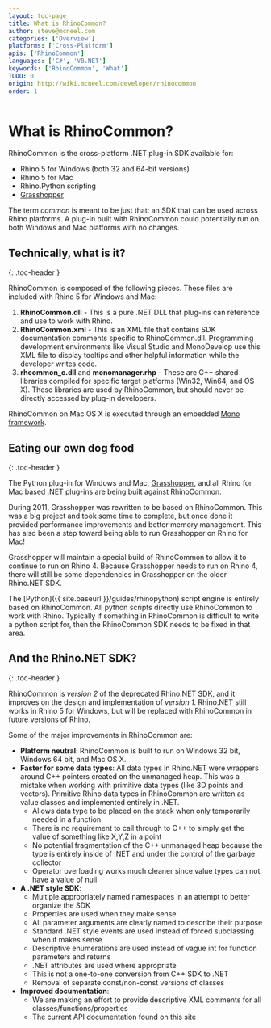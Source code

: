 ```yaml
---
layout: toc-page
title: What is RhinoCommon?
author: steve@mcneel.com
categories: ['Overview']
platforms: ['Cross-Platform']
apis: ['RhinoCommon']
languages: ['C#', 'VB.NET']
keywords: ['RhinoCommon', 'What']
TODO: 0
origin: http://wiki.mcneel.com/developer/rhinocommon
order: 1
---
```


# What is RhinoCommon?

RhinoCommon is the cross-platform .NET plug-in SDK available for:

- Rhino 5 for Windows (both 32 and 64-bit versions)
- Rhino 5 for Mac
- Rhino.Python scripting
- [Grasshopper](http://www.grasshopper3d.com)

The term _common_ is meant to be just that: an SDK that can be used across Rhino platforms. A plug-in built with RhinoCommon could potentially run on both Windows and Mac platforms with no changes.

## Technically, what is it?
{: .toc-header }

RhinoCommon is composed of the following pieces.  These files are included with Rhino 5 for Windows and Mac:

1. **RhinoCommon.dll** - This is a pure .NET DLL that plug-ins can reference and use to work with Rhino.
1. **RhinoCommon.xml** - This is an XML file that contains SDK documentation comments specific to RhinoCommon.dll. Programming development environments like Visual Studio and MonoDevelop use this XML file to display tooltips and other helpful information while the developer writes code.
1. **rhcommon_c.dll** and **monomanager.rhp** - These are C++ shared libraries compiled for specific target platforms (Win32, Win64, and OS X). These libraries are used by RhinoCommon, but should never be directly accessed by plug-in developers.

RhinoCommon on Mac OS X is executed through an embedded [Mono framework](http://www.mono-project.com/).

## Eating our own dog food
{: .toc-header }

The Python plug-in for Windows and Mac, [Grasshopper](http://www.grasshopper3d.com), and all Rhino for Mac based .NET plug-ins are being built against RhinoCommon.

During 2011, Grasshopper was rewritten to be based on RhinoCommon.  This was a big project and took some time to complete, but once done it provided performance improvements and better memory management.  This has also been a step toward being able to run Grasshopper on Rhino for Mac!

Grasshopper will maintain a special build of RhinoCommon to allow it to continue to run on Rhino 4.  Because Grasshopper needs to run on Rhino 4, there will still be some dependencies in Grasshopper on the older Rhino.NET SDK.

The [Python]({{ site.baseurl }}/guides/rhinopython) script engine is entirely based on RhinoCommon.  All python scripts directly use RhinoCommon to work with Rhino. Typically if something in RhinoCommon is difficult to write a python script for, then the RhinoCommon SDK needs to be fixed in that area.

## And the Rhino.NET SDK?
{: .toc-header }

RhinoCommon is *version 2* of the deprecated Rhino.NET SDK, and it improves on the design and implementation of *version 1*.  Rhino.NET still works in Rhino 5 for Windows, but will be replaced with RhinoCommon in future versions of Rhino.  

Some of the major improvements in RhinoCommon are:

- **Platform neutral**: RhinoCommon is built to run on Windows 32 bit, Windows 64 bit, and Mac OS X.
- **Faster for some data types**: All data types in Rhino.NET were wrappers around C++ pointers created on the unmanaged heap. This was a mistake when working with primitive data types (like 3D points and vectors). Primitive Rhino data types in RhinoCommon are written as value classes and implemented entirely in .NET.
   - Allows data type to be placed on the stack when only temporarily needed in a function
   - There is no requirement to call through to C++ to simply get the value of something like X,Y,Z in a point
   - No potential fragmentation of the C++ unmanaged heap because the type is entirely inside of .NET and under the control of the garbage collector
   - Operator overloading works much cleaner since value types can not have a value of null
- **A .NET style SDK**:
   - Multiple appropriately named namespaces in an attempt to better organize the SDK
   - Properties are used when they make sense
   - All parameter arguments are clearly named to describe their purpose
   - Standard .NET style events are used instead of forced subclassing when it makes sense
   - Descriptive enumerations are used instead of vague int for function parameters and returns
   - .NET attributes are used where appropriate
   - This is not a one-to-one conversion from C++ SDK to .NET
   - Removal of separate const/non-const versions of classes
- **Improved documentation**:
   - We are making an effort to provide descriptive XML comments for all classes/functions/properties
   - The current API documentation found on this site
